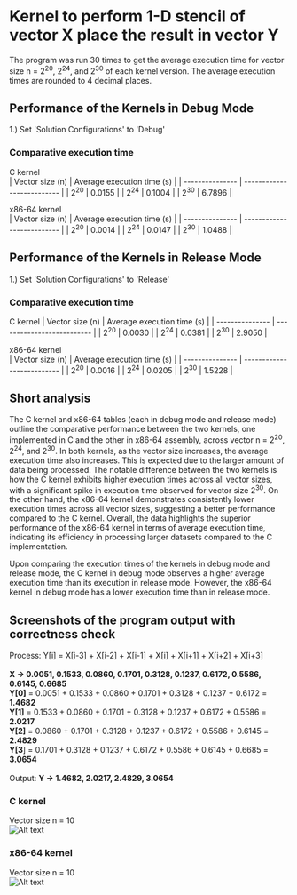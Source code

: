 # Kernel to perform 1-D stencil of vector X place the result in vector Y
The program was run 30 times to get the average execution time for vector size n = 2<sup>20</sup>, 2<sup>24</sup>, and 2<sup>30</sup> of each kernel version. The average execution times are rounded to 4 decimal places.

## Performance of the Kernels in Debug Mode
1.) Set 'Solution Configurations' to 'Debug'

### Comparative execution time
C kernel  
| Vector size (n) | Average execution time (s) |
| --------------- | -------------------------- |
| 2<sup>20</sup>  | 0.0155                     |
| 2<sup>24</sup>  | 0.1004					           |
| 2<sup>30</sup>  | 6.7896                     |

x86-64 kernel  
| Vector size (n) | Average execution time (s) |
| --------------- | -------------------------- |
| 2<sup>20</sup>  | 0.0014                     |
| 2<sup>24</sup>  | 0.0147                     |
| 2<sup>30</sup>  | 1.0488                     |

## Performance of the Kernels in Release Mode
1.) Set 'Solution Configurations' to 'Release'

### Comparative execution time
C kernel
| Vector size (n) | Average execution time (s) |
| --------------- | -------------------------- |
| 2<sup>20</sup>  | 0.0030                     |
| 2<sup>24</sup>  | 0.0381                     |
| 2<sup>30</sup>  | 2.9050                     |

x86-64 kernel  
| Vector size (n) | Average execution time (s) |
| --------------- | -------------------------- |
| 2<sup>20</sup>  | 0.0016                     |
| 2<sup>24</sup>  | 0.0205                     |
| 2<sup>30</sup>  | 1.5228                     |

## Short analysis
The C kernel and x86-64 tables (each in debug mode and release mode) outline the comparative performance between the two kernels, one implemented in C and the other in x86-64 assembly, across vector n = 2<sup>20</sup>, 2<sup>24</sup>, and 2<sup>30</sup>. In both kernels, as the vector size increases, the average execution time also increases. This is expected due to the larger amount of data being processed. The notable difference between the two kernels is how the C kernel exhibits higher execution times across all vector sizes, with a significant spike in execution time observed for vector size 2<sup>30</sup>. On the other hand, the x86-64 kernel demonstrates consistently lower execution times across all vector sizes, suggesting a better performance compared to the C kernel. Overall, the data highlights the superior performance of the x86-64 kernel in terms of average execution time, indicating its efficiency in processing larger datasets compared to the C implementation.  
  
Upon comparing the execution times of the kernels in debug mode and release mode, the C kernel in debug mode observes a higher average execution time than its execution in release mode. However, the x86-64 kernel in debug mode has a lower execution time than in release mode.  

## Screenshots of the program output with correctness check
Process: Y[i] = X[i-3] + X[i-2] + X[i-1] + X[i] + X[i+1] + X[i+2] + X[i+3] <br><br>
**X -> 0.0051, 0.1533, 0.0860, 0.1701, 0.3128, 0.1237, 0.6172, 0.5586, 0.6145, 0.6685** <br>
**Y[0]** = 0.0051 + 0.1533 + 0.0860 + 0.1701 + 0.3128 + 0.1237 + 0.6172 = **1.4682** <br>
**Y[1]** = 0.1533 + 0.0860 + 0.1701 + 0.3128 + 0.1237 + 0.6172 + 0.5586 = **2.0217** <br>
**Y[2]** = 0.0860 + 0.1701 + 0.3128 + 0.1237 + 0.6172 + 0.5586 + 0.6145 = **2.4829** <br>
**Y[3**] = 0.1701 + 0.3128 + 0.1237 + 0.6172 + 0.5586 + 0.6145 + 0.6685 = **3.0654** <br><br>
Output: **Y -> 1.4682, 2.0217, 2.4829, 3.0654**

### C kernel
Vector size n = 10  
![Alt text](https://i.imgur.com/hw6sFoH.png)

### x86-64 kernel
Vector size n = 10  
![Alt text](https://i.imgur.com/o8gDamv.png)

